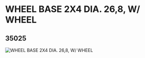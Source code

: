 # WHEEL BASE 2X4 DIA. 26,8, W/ WHEEL
## 35025
![WHEEL BASE 2X4 DIA. 26,8, W/ WHEEL](https://lc-www-live-s.legocdn.com/media/bricks/5/2/6201032.jpg)